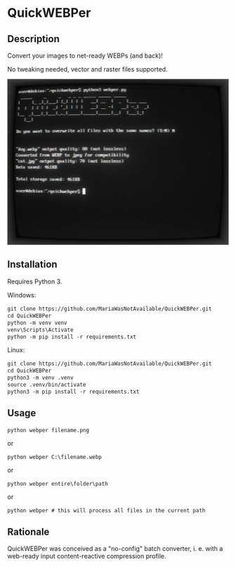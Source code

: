 # QuickWEBPer

## Description
Convert your images to net-ready WEBPs (and back)!

No tweaking needed, vector and raster files supported.

![Image](<https://raw.githubusercontent.com/MariaWasNotAvailable/QuickWEBPer/main/qw.webp>)

## Installation

Requires Python 3.

Windows:
```
git clone https://github.com/MariaWasNotAvailable/QuickWEBPer.git
cd QuickWEBPer
python -m venv venv
venv\Scripts\Activate
python -m pip install -r requirements.txt
```

Linux:
```
git clone https://github.com/MariaWasNotAvailable/QuickWEBPer.git
cd QuickWEBPer
python3 -m venv .venv
source .venv/bin/activate
python3 -m pip install -r requirements.txt
```

## Usage
```
python webper filename.png
```
or
```
python webper C:\filename.webp
```
or
```
python webper entire\folder\path
```
or
```
python webper # this will process all files in the current path
```

## Rationale
QuickWEBPer was conceived as a "no-config" batch converter, i. e. with a web-ready input content-reactive compression profile. 
